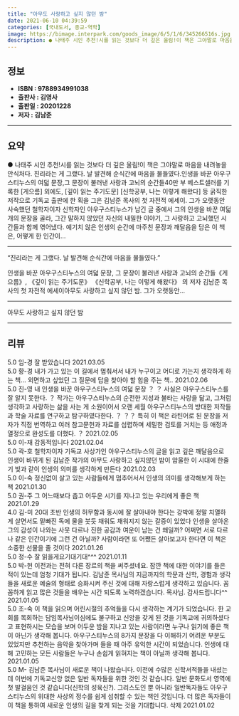 ```yaml
---
title: "아무도 사랑하고 싶지 않던 밤"
date: 2021-06-10 04:39:59
categories: [국내도서, 종교-역학]
image: https://bimage.interpark.com/goods_image/6/5/1/6/345266516s.jpg
description: ● 나태주 시인 추천!시를 읽는 것보다 더 깊은 울림!이 책은 그야말로 마음을 내려놓을 안식처다. 진리라는 게 그랬다. 날 발견해 순식간에 마음을 물들였다.인생을 바꾼 아우구스티누스의 여덟 문장,그 문장이 불러낸 사랑과 고뇌의 순간들40만 부 베스트셀러를 기록한 [게으름] 외에도, [
---
```


## **정보**

- **ISBN : 9788934991038**
- **출판사 : 김영사**
- **출판일 : 20201228**
- **저자 : 김남준**

------



## **요약**

●  나태주 시인 추천!시를 읽는 것보다 더 깊은 울림!이 책은 그야말로 마음을 내려놓을 안식처다. 진리라는 게 그랬다. 날 발견해 순식간에 마음을 물들였다.인생을 바꾼 아우구스티누스의 여덟 문장,그 문장이 불러낸 사랑과 고뇌의 순간들40만 부 베스트셀러를 기록한 [게으름] 외에도, [깊이 읽는 주기도문] [신학공부, 나는 이렇게 해왔다] 등 굵직한 저작으로 기독교 출판에 한 획을 그은 김남준 목사의 첫 자전적 에세이. 그가 오랫동안 사숙했던 철학자이자 신학자인 아우구스티누스가 남긴 글 중에서 그의 인생을 바꾼 여덟 개의 문장을 골라, 그간 말하지 않았던 자신의 내밀한 이야기, 그 사랑하고 고뇌했던 시간들과 함께 엮어냈다. 예기치 않은 인생의 순간에 마주친 문장과 깨달음을 담은 이 책은, 어떻게 한 인간이...

------

“진리라는 게 그랬다. 날 발견해 순식간에 마음을 물들였다.”

인생을 바꾼 아우구스티누스의 여덟 문장,
그 문장이 불러낸 사랑과 고뇌의 순간들《게으름》, 《깊이 읽는 주기도문》 《신학공부, 나는 이렇게 해왔다》 의 저자 김남준 목사의 첫 자전적 에세이아무도 사랑하고 싶지 않던 밤. 그가 오랫동안... 

------


아무도 사랑하고 싶지 않던 밤 

------


## **리뷰** 

5.0 임-경 잘 받았습니다 2021.03.05 <br/>5.0 황-경 내가 가고 있는 이 길에서 멈춰서서 내가 누구이고 어디로 가는지 생각하게 하는 책...
외면하고 싶었던 그 질문에 답을 찾아야 할 힘을 주는 책.. 2021.02.06 <br/>5.0 진-영 내 인생을 바꾼 아우구스티누스의 여덟 문장
？
？
사실은 아우구스티누스를 잘 알지 못한다.
？
작가는 아우구스티누스의 순전한 지성과 불타는 사랑을 닮고, 그처럼 생각하고 사랑하는 삶을 사는 게 소원이어서 오랜 세월 아우구스티누스의 방대한 저작들과 학술 자료를 연구하고 탐구하였다한다.
？
？？
특히 이 책은 라틴어로 된 문장을 저자가 직접 번역하고 여러 참고문헌과 자료를 섭렵하며 세밀한 검토를 거치는 등 애정과 열정으로 완성도를 더했다.
？ 2021.02.05 <br/>5.0 이-재 감동적입니다 2021.02.04 <br/>5.0 곽-호 철학자이자 기독교 사상가인 아우구스티누스의 글을 읽고 깊은 깨달음으로 인생이 바뀌게 된 김남준 작가의 아무도 사랑하고 싶지않던 밤이 암울한 이 시대에 한줄기 빛과 같이 인생의 의미를 생각하게 만든다   2021.02.03 <br/>5.0 이-숙 정신없이 살고 있는 사람들에게
멈추어서서 인생의 의미를 생각해보게
하는 책 2021.01.30 <br/>5.0 권-주 그 어느때보다 춥고 어두운 시기를 지나고 있는 우리에게 좋은 책 2021.01.29 <br/>4.0 김-미 20대 초반 인생의 허무함과 동시에 잘 살아내야 한다는 강박에 정말 치열하게 살면서도 밑빠진 독에 물을 붓듯 채워도 채워지지 않는 갈증이 있었다
인생을 살아온 그의 감성이 나와는 사뭇 다르나 진한 공감과 여운이 남는 건 왜일까? 어쩌면 서로 다르나 같은 인간이기에 그런 건 아닐까? 사람이라면 또 어쨌든 살아보고자 한다면 이 책은 소중한 선물을 줄 것이다 2021.01.26 <br/>5.0 정-수 잘 읽을게요기대기대^^^ 2021.01.11 <br/>5.0 박-헌 이전과는 전혀 다른 장르의 책을 써주셨네요. 잠깐 책에 대한 이야기를 들은 적이 있는데 엄청 기대가 됩니다. 김남준 목사님의 지금까지의 학문과 신학, 경험과 생각들을 새로운 예술의 형태로 승화시켜 주신 것에 대해 자랑스럽게 생각하고 있습니다. 꼼꼼하게 읽고 많은 것들을 배우는 시간 되도록 노력하겠습니다. 목사님. 감사드립니다^^ 2021.01.05 <br/>5.0 조-숙 이 책을 읽으며 어린시절의 추억들을 다시 생각하는 계기가 되었습니다. 한 교회를 목회하는 담임목사님이심에도 불구하고 신앙을 갖게 된 것을 기독교에 귀의하셨다고 표현하시는 모습을 보며 어두운 밤을 지나고 있는 사람이라면 누구나 읽기에 좋은 책이 아닌가 생각해 봅니다. 아우구스티누스의 8가지 문장을 다 이해하기 어려운 부분도 있었지만 추천하는 음악을 찾아가며 들을 때 아주 유익한 시간이 되었습니다. 인생에 대해 고민하는 모든 사람들은 누구나 손쉽게 읽혀지는 책이 아닐까 생각해 봅니다. 2021.01.05 <br/>5.0 M- 김남준 목사님이 새로운 책이 나왔습니다. 이전에 수많은 신학서적들을 내셨는데 이번에 기독교신앙 없은 일반 독자들을 위한 것인 것 같습니다. 일반 문화도서 영역에 첫 발걸음인 것 같습니다(신학의 성육신?). 그리스도인 뿐 아니라 일반독자들도 아우구스티누스의 위대한 사상의 정수를 쉽게 섭취할 수 있는 책인 것입니다. 더 많은 독자들이 이 책을 통하여 새로운 인생의 길을 찾게 되는 것을 기대합니다. 삭제 2021.01.02 <br/>